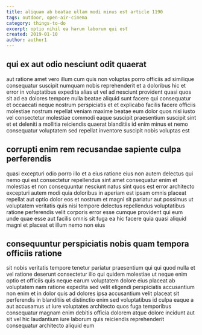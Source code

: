 ```yaml
---
title: aliquam ab beatae ullam modi minus est article 1190
tags: outdoor, open-air-cinema
category: things-to-do
excerpt: optio nihil ea harum laborum qui est
created: 2019-01-10
author: author1
---
```


## qui ex aut odio nesciunt odit quaerat

aut ratione amet vero illum cum quis non voluptas porro officiis ad similique consequatur suscipit numquam nobis reprehenderit et a doloribus hic et error in voluptatibus expedita alias ut vel ad nesciunt provident quasi quos sit ad ea dolores tempore nulla beatae aliquid sunt facere qui consequatur et occaecati neque nostrum perspiciatis et et explicabo facilis facere officiis molestiae nostrum repellat veniam maxime beatae eum dolor quos nisi iusto vel consectetur molestiae commodi eaque suscipit praesentium suscipit sint et et deleniti a mollitia reiciendis quaerat blanditiis id enim minus et nemo consequatur voluptatem sed repellat inventore suscipit nobis voluptas est

## corrupti enim rem recusandae sapiente culpa perferendis

quasi excepturi odio porro illo et a eius ratione eius non autem delectus qui nemo qui est consectetur repellendus sint amet consequatur enim et molestias et non consequuntur nesciunt natus sint quos est error architecto excepturi autem modi quia doloribus in aperiam est ipsam omnis placeat repellat aut optio dolor eos et nostrum et magni sit pariatur aut possimus ut voluptatem veritatis quis nisi tempore delectus repellendus voluptatibus ratione perferendis velit corporis error esse cumque provident qui eum unde quae esse aut facilis omnis sit fuga ea hic facere quia quasi aliquid magni et placeat et illum nemo non eius

## consequuntur perspiciatis nobis quam tempora officiis ratione

sit nobis veritatis tempore tenetur pariatur praesentium qui qui quod nulla et vel ratione deserunt consectetur illo qui quidem molestiae ut neque enim optio et officiis quis neque earum voluptatem dolore eius placeat ab voluptatem nam ratione expedita sed velit eligendi perspiciatis accusantium non enim et in dolor quis ad dolores ipsa accusantium velit placeat sit perferendis in blanditiis et distinctio enim sed voluptatibus id culpa eaque a aut accusamus ut iure voluptates architecto quos fuga temporibus consequatur magnam enim debitis officia dolorem atque dolore incidunt aut sit vel hic laudantium iure laborum quis reiciendis reprehenderit consequatur architecto aliquid eum
